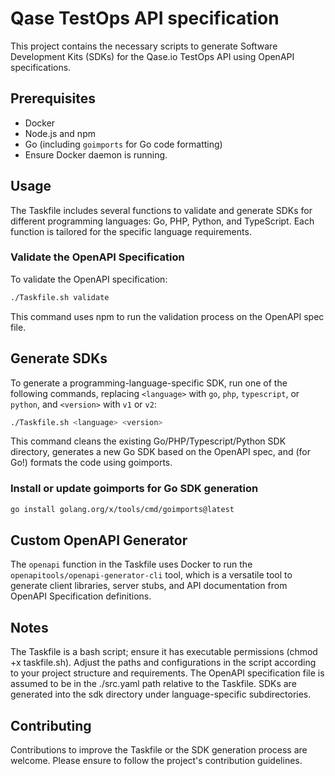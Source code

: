 # Qase TestOps API specification

This project contains the necessary scripts to generate Software Development Kits (SDKs) for the Qase.io TestOps API 
using OpenAPI specifications.

## Prerequisites

- Docker
- Node.js and npm
- Go (including `goimports` for Go code formatting)
- Ensure Docker daemon is running.

## Usage

The Taskfile includes several functions to validate and generate SDKs for different programming languages: 
Go, PHP, Python, and TypeScript. Each function is tailored for the specific language requirements.

### Validate the OpenAPI Specification

To validate the OpenAPI specification:

```bash
./Taskfile.sh validate
```

This command uses npm to run the validation process on the OpenAPI spec file.

## Generate SDKs

To generate a programming-language-specific SDK, run one of the following commands, 
replacing `<language>` with `go`, `php`, `typescript`, or `python`, and `<version>` with `v1` or `v2`:

```bash
./Taskfile.sh <language> <version>
```

This command cleans the existing Go/PHP/Typescript/Python SDK directory, generates a new Go SDK based on the OpenAPI spec, 
and (for Go!) formats the code using goimports.

### Install or update goimports for Go SDK generation

```bash
go install golang.org/x/tools/cmd/goimports@latest
```

## Custom OpenAPI Generator
The `openapi` function in the Taskfile uses Docker to run the `openapitools/openapi-generator-cli` tool, 
which is a versatile tool to generate client libraries, server stubs, and API documentation from 
OpenAPI Specification definitions.

## Notes

The Taskfile is a bash script; ensure it has executable permissions (chmod +x taskfile.sh).
Adjust the paths and configurations in the script according to your project structure and requirements.
The OpenAPI specification file is assumed to be in the ./src.yaml path relative to the Taskfile.
SDKs are generated into the sdk directory under language-specific subdirectories.

## Contributing

Contributions to improve the Taskfile or the SDK generation process are welcome. 
Please ensure to follow the project's contribution guidelines.

